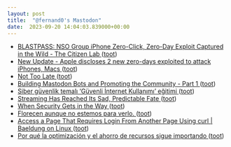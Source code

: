 ```yaml
---
layout: post
title:  "@fernand0's Mastodon"
date:  2023-09-20 14:04:03.839000+00:00
---
```

*  [BLASTPASS: NSO Group iPhone Zero-Click, Zero-Day Exploit Captured in the Wild - The Citizen Lab ](https://citizenlab.ca/2023/09/blastpass-nso-group-iphone-zero-click-zero-day-exploit-captured-in-the-wild) ([toot](https://mastodon.social/@fernand0/111097849041536191))
*  [New Update - Apple discloses 2 new zero-days exploited to attack iPhones, Macs ](https://malwaretips.com/threads/apple-discloses-2-new-zero-days-exploited-to-attack-iphones-macs.125702) ([toot](https://mastodon.social/@fernand0/111097217944578489))
*  [Not Too Late ](https://evanp.me/2023/09/08/not-too-late) ([toot](https://mastodon.social/@fernand0/111097043609758253))
*  [Building Mastodon Bots and Promoting the Community - Part 1 ](https://cosimameyer.com/post/2023-04-25-building-mastodon-bots-and-promoting-the-community) ([toot](https://mastodon.social/@fernand0/111096716333286632))
*  [Siber güvenlik temalı ‘Güvenli İnternet Kullanımı’ eğitimi ](https://www.iha.com.tr/eskisehir-haberleri/siber-guvenlik-temali-guvenli-internet-kullanimi-egitimi-3392810) ([toot](https://mastodon.social/@fernand0/111096503347066892))
*  [Streaming Has Reached Its Sad, Predictable Fate ](https://www.theatlantic.com/technology/archive/2023/09/streaming-services-netflix-max-cost/675264) ([toot](https://mastodon.social/@fernand0/111096384148670310))
*  [When Security Gets in the Way ](https://jnd.org/when-security-gets-in-the-way) ([toot](https://mastodon.social/@fernand0/111093075479843824))
*  [Florecen aunque no estemos para verlo. ](https://avecesunafoto.wordpress.com/2023/09/18/florecen-aunque-no-estemos-para-verlo) ([toot](https://mastodon.social/@fernand0/111093038914006867))
*  [Access a Page That Requires Login From Another Page Using curl \| Baeldung on Linux ](https://www.baeldung.com/linux/curl-access-page-login-from-anothe) ([toot](https://mastodon.social/@fernand0/111092731544434855))
*  [Por qué la optimización y el ahorro de recursos sigue importando ](https://thecheis.com/2023/09/11/por-que-optimizacion-ahorro-recursos) ([toot](https://mastodon.social/@fernand0/111092471323619799))
